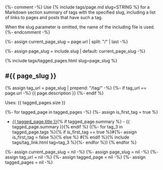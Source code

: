 {%- comment -%}
  Use {% include tags/page.md slug=STRING %}
  for a Markdown section summary of tags with the specified slug,
  including a list of links to pages and posts that have such a tag.

  When the slug parameter is omitted, the name of the including file is used.
{%- endcomment -%}

{%- assign current_page_slug = page.url | split: "/" | last -%}

{%- assign page_slug = include.slug | default: current_page_slug -%}

{% include tags/tagged_pages.html slug=page_slug %}

## #{{ page_slug }}

{% assign tag_url = page_slug | prepend: "/tag/" -%}
{%- if tag_url == page.url -%}
{{ page.description }}
{%- endif %}

Uses: {{ tagged_pages.size }}

{%- for tagged_page in tagged_pages -%}
{%- assign is_first_tag = true %}

- <a href="{{ site.url }}{{ site.baseurl }}{{ tagged_page.url }}">{{ tagged_page.title }}</a>{% if tagged_page.summary %} - {{ tagged_page.summary }}{% endif %} ({%- for tag_3 in tagged_page.tags %}{% if is_first_tag == true %}\#{%- assign is_first_tag = false %}{% else %} \#{% endif %}{% include tags/tag_link.html tag=tag_3 %}{%- endfor %})
{% endfor %}

{%- assign current_page_slug = nil -%}
{%- assign page_slug = nil -%}
{%- assign tag_url = nil -%}
{%- assign tagged_page = nil -%}
{%- assign tagged_pages = nil -%}
